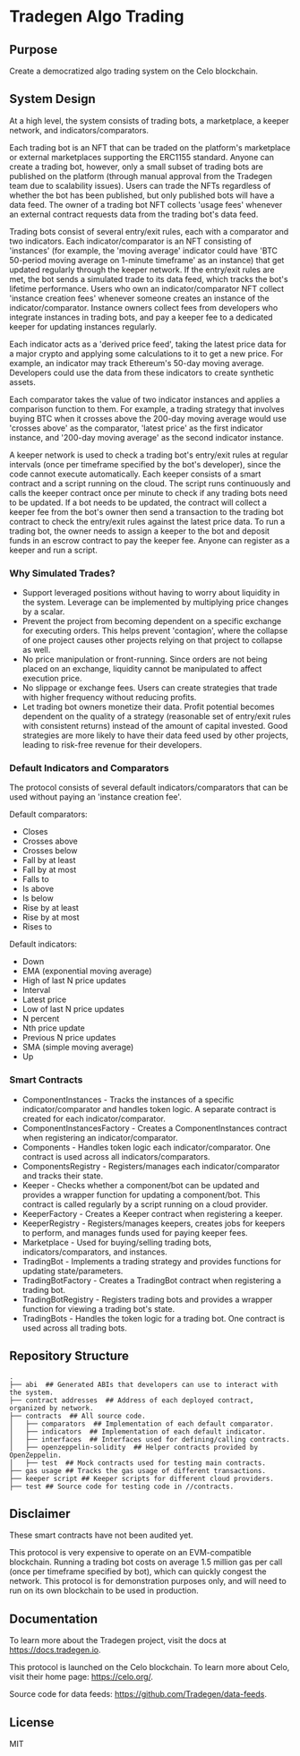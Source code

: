 # Tradegen Algo Trading

## Purpose

Create a democratized algo trading system on the Celo blockchain.

## System Design

At a high level, the system consists of trading bots, a marketplace, a keeper network, and indicators/comparators. 

Each trading bot is an NFT that can be traded on the platform's marketplace or external marketplaces supporting the ERC1155 standard. Anyone can create a trading bot, however, only a small subset of trading bots are published on the platform (through manual approval from the Tradegen team due to scalability issues). Users can trade the NFTs regardless of whether the bot has been published, but only published bots will have a data feed. The owner of a trading bot NFT collects 'usage fees' whenever an external contract requests data from the trading bot's data feed.

Trading bots consist of several entry/exit rules, each with a comparator and two indicators. Each indicator/comparator is an NFT consisting of 'instances' (for example, the 'moving average' indicator could have 'BTC 50-period moving average on 1-minute timeframe' as an instance) that get updated regularly through the keeper network. If the entry/exit rules are met, the bot sends a simulated trade to its data feed, which tracks the bot's lifetime performance. Users who own an indicator/comparator NFT collect 'instance creation fees' whenever someone creates an instance of the indicator/comparator. Instance owners collect fees from developers who integrate instances in trading bots, and pay a keeper fee to a dedicated keeper for updating instances regularly. 

Each indicator acts as a 'derived price feed', taking the latest price data for a major crypto and applying some calculations to it to get a new price. For example, an indicator may track Ethereum's 50-day moving average. Developers could use the data from these indicators to create synthetic assets.

Each comparator takes the value of two indicator instances and applies a comparison function to them. For example, a trading strategy that involves buying BTC when it crosses above the 200-day moving average would use 'crosses above' as the comparator, 'latest price' as the first indicator instance, and '200-day moving average' as the second indicator instance.

A keeper network is used to check a trading bot's entry/exit rules at regular intervals (once per timeframe specified by the bot's developer), since the code cannot execute automatically. Each keeper consists of a smart contract and a script running on the cloud. The script runs continuously and calls the keeper contract once per minute to check if any trading bots need to be updated. If a bot needs to be updated, the contract will collect a keeper fee from the bot's owner then send a transaction to the trading bot contract to check the entry/exit rules against the latest price data. To run a trading bot, the owner needs to assign a keeper to the bot and deposit funds in an escrow contract to pay the keeper fee. Anyone can register as a keeper and run a script.

### Why Simulated Trades?

* Support leveraged positions without having to worry about liquidity in the system. Leverage can be implemented by multiplying price changes by a scalar.
* Prevent the project from becoming dependent on a specific exchange for executing orders. This helps prevent 'contagion', where the collapse of one project causes other projects relying on that project to collapse as well. 
* No price manipulation or front-running. Since orders are not being placed on an exchange, liquidity cannot be manipulated to affect execution price.
* No slippage or exchange fees. Users can create strategies that trade with higher frequency without reducing profits.  
* Let trading bot owners monetize their data. Profit potential becomes dependent on the quality of a strategy (reasonable set of entry/exit rules with consistent returns) instead of the amount of capital invested. Good strategies are more likely to have their data feed used by other projects, leading to risk-free revenue for their developers.

### Default Indicators and Comparators

The protocol consists of several default indicators/comparators that can be used without paying an 'instance creation fee'.

Default comparators:

* Closes
* Crosses above
* Crosses below
* Fall by at least
* Fall by at most
* Falls to
* Is above
* Is below
* Rise by at least
* Rise by at most
* Rises to

Default indicators:

* Down
* EMA (exponential moving average)
* High of last N price updates
* Interval
* Latest price
* Low of last N price updates
* N percent
* Nth price update
* Previous N price updates
* SMA (simple moving average)
* Up

### Smart Contracts

* ComponentInstances - Tracks the instances of a specific indicator/comparator and handles token logic. A separate contract is created for each indicator/comparator.
* ComponentInstancesFactory - Creates a ComponentInstances contract when registering an indicator/comparator.
* Components - Handles token logic each indicator/comparator. One contract is used across all indicators/comparators.
* ComponentsRegistry - Registers/manages each indicator/comparator and tracks their state.
* Keeper - Checks whether a component/bot can be updated and provides a wrapper function for updating a component/bot. This contract is called regularly by a script running on a cloud provider.
* KeeperFactory - Creates a Keeper contract when registering a keeper.
* KeeperRegistry - Registers/manages keepers, creates jobs for keepers to perform, and manages funds used for paying keeper fees.
* Marketplace - Used for buying/selling trading bots, indicators/comparators, and instances.
* TradingBot - Implements a trading strategy and provides functions for updating state/parameters.
* TradingBotFactory - Creates a TradingBot contract when registering a trading bot.
* TradingBotRegistry - Registers trading bots and provides a wrapper function for viewing a trading bot's state.
* TradingBots - Handles the token logic for a trading bot. One contract is used across all trading bots. 

## Repository Structure

```
.
├── abi  ## Generated ABIs that developers can use to interact with the system.
├── contract addresses  ## Address of each deployed contract, organized by network.
├── contracts  ## All source code.
│   ├── comparators  ## Implementation of each default comparator.
│   ├── indicators  ## Implementation of each default indicator.
│   ├── interfaces  ## Interfaces used for defining/calling contracts.
│   ├── openzeppelin-solidity  ## Helper contracts provided by OpenZeppelin.
│   ├── test  ## Mock contracts used for testing main contracts.
├── gas usage ## Tracks the gas usage of different transactions.
├── keeper script ## Keeper scripts for different cloud providers.
├── test ## Source code for testing code in //contracts.
```

## Disclaimer

These smart contracts have not been audited yet.

This protocol is very expensive to operate on an EVM-compatible blockchain. Running a trading bot costs on average 1.5 million gas per call (once per timeframe specified by bot), which can quickly congest the network. This protocol is for demonstration purposes only, and will need to run on its own blockchain to be used in production.

## Documentation

To learn more about the Tradegen project, visit the docs at https://docs.tradegen.io.

This protocol is launched on the Celo blockchain. To learn more about Celo, visit their home page: https://celo.org/.

Source code for data feeds: https://github.com/Tradegen/data-feeds.

## License

MIT
